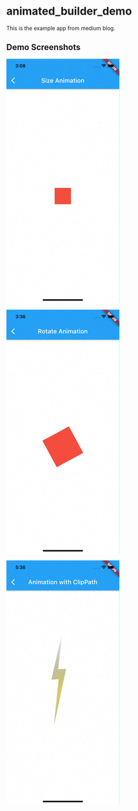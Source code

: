 # animated_builder_demo

This is the example app from medium blog.
## Demo Screenshots
![](https://github.com/ujas-m-simformsolutions/AnimatedBuilder-demo/blob/master/demo_gif/1.gif)

![](https://github.com/ujas-m-simformsolutions/AnimatedBuilder-demo/blob/master/demo_gif/2.gif)

![](https://github.com/ujas-m-simformsolutions/AnimatedBuilder-demo/blob/master/demo_gif/3.gif)